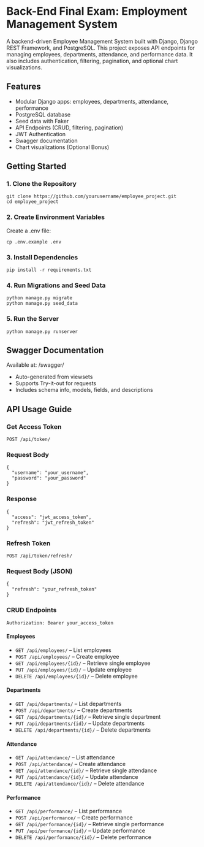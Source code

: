 # Back-End Final Exam: Employment Management System
A backend-driven Employee Management System built with Django, Django REST Framework, and PostgreSQL. This project exposes API endpoints for managing employees, departments, attendance, and performance data. It also includes authentication, filtering, pagination, and optional chart visualizations.

## Features
- Modular Django apps: employees, departments, attendance, performance
- PostgreSQL database
- Seed data with Faker
- API Endpoints (CRUD, filtering, pagination)
- JWT Authentication
- Swagger documentation
- Chart visualizations (Optional Bonus)

## Getting Started
### 1. Clone the Repository
```
git clone https://github.com/yourusername/employee_project.git
cd employee_project
```
### 2. Create Environment Variables
Create a .env file:
```
cp .env.example .env
```
### 3. Install Dependencies
```
pip install -r requirements.txt
```
### 4. Run Migrations and Seed Data
```
python manage.py migrate
python manage.py seed_data
```
### 5. Run the Server
```
python manage.py runserver
```

## Swagger Documentation
Available at: /swagger/
- Auto-generated from viewsets
- Supports Try-it-out for requests
- Includes schema info, models, fields, and descriptions

## API Usage Guide
### Get Access Token
```
POST /api/token/
```

### Request Body
```
{
  "username": "your_username",
  "password": "your_password"
}
```

### Response
```
{
  "access": "jwt_access_token",
  "refresh": "jwt_refresh_token"
}
```

### Refresh Token
```
POST /api/token/refresh/
```

### Request Body (JSON)
```
{
  "refresh": "your_refresh_token"
}
```

### CRUD Endpoints
```
Authorization: Bearer your_access_token
```
#### Employees
- ```GET /api/employees/``` – List employees
- ```POST /api/employees/``` – Create employee
- ```GET /api/employees/{id}/``` – Retrieve single employee
- ```PUT /api/employees/{id}/``` – Update employee
- ```DELETE /api/employees/{id}/``` – Delete employee

#### Departments
- ```GET /api/departments/``` – List departments
- ```POST /api/departments/``` – Create departments
- ```GET /api/departments/{id}/``` – Retrieve single department
- ```PUT /api/departments/{id}/``` – Update departments
- ```DELETE /api/departments/{id}/``` – Delete departments

#### Attendance
- ```GET /api/attendance/``` – List attendance
- ```POST /api/attendance/``` – Create attendance
- ```GET /api/attendance/{id}/``` – Retrieve single attendance
- ```PUT /api/attendance/{id}/``` – Update attendance
- ```DELETE /api/attendance/{id}/``` – Delete attendance

#### Performance
- ```GET /api/performance/``` – List performance
- ```POST /api/performance/``` – Create performance
- ```GET /api/performance/{id}/``` – Retrieve single performance
- ```PUT /api/performance/{id}/``` – Update performance
- ```DELETE /api/performance/{id}/``` – Delete performance
